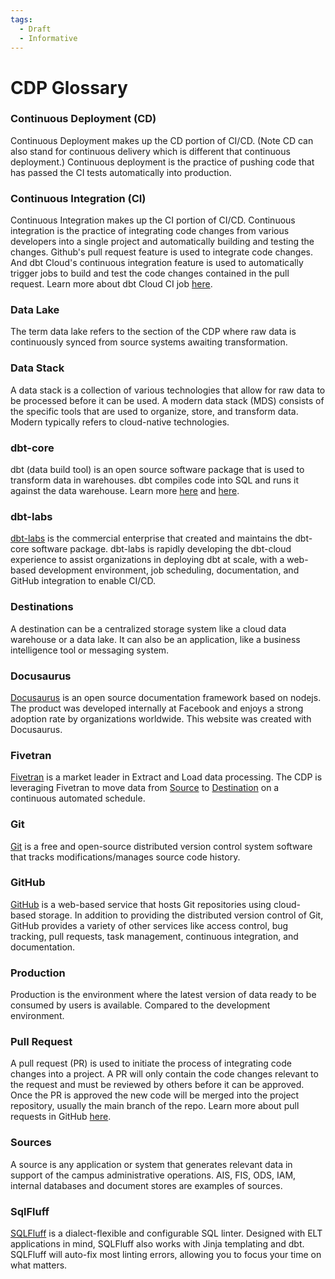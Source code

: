 ```yaml
---
tags:
  - Draft
  - Informative
---
```


# CDP Glossary


### Continuous Deployment (CD)
Continuous Deployment makes up the CD portion of CI/CD. (Note CD can also stand for continuous delivery which is different that continuous deployment.) Continuous deployment is the practice of pushing code that has passed the CI tests automatically into production.

### Continuous Integration (CI)
Continuous Integration makes up the CI portion of CI/CD. Continuous integration is the practice of integrating code changes from various developers into a single project and automatically building and testing the changes. Github's pull request feature is used to integrate code changes. And dbt Cloud's continuous integration feature is used to automatically trigger jobs to build and test the code changes contained in the pull request. Learn more about dbt Cloud CI job [here](https://docs.getdbt.com/docs/deploy/cloud-ci-job).

### Data Lake
The term data lake refers to the section of the CDP where raw data is continuously synced from source systems awaiting transformation. 

### Data Stack
A data stack is a collection of various technologies that allow for raw data to be processed before it can be used. A modern data stack (MDS) consists of the specific tools that are used to organize, store, and transform data. Modern typically refers to cloud-native technologies.

### dbt-core
dbt (data build tool) is an open source software package that is used to transform data in warehouses. dbt compiles code into SQL and runs it against the data warehouse. Learn more [here](https://docs.getdbt.com/docs/introduction) and [here](https://www.getdbt.com/blog/what-exactly-is-dbt/).

### dbt-labs
[dbt-labs](https://www.getdbt.com/dbt-labs/about-us/) is the commercial enterprise that created and maintains the dbt-core software package. dbt-labs is rapidly developing the dbt-cloud experience to assist organizations in deploying dbt at scale, with a web-based development environment, job scheduling, documentation, and GitHub integration to enable CI/CD.   

### Destinations
A destination can be a centralized storage system like a cloud data warehouse or a data lake. It can also be an application, like a business intelligence tool or messaging system.

### Docusaurus 
[Docusaurus](https://docusaurus.io/docs) is an open source documentation framework based on nodejs. The product was developed internally at Facebook and enjoys a strong adoption rate by organizations worldwide. This website was created with Docusaurus. 

### Fivetran
[Fivetran](https://fivetran.com) is a market leader in Extract and Load data processing. The CDP is leveraging Fivetran to move data from [Source](#sources) to [Destination](#destinations) on a continuous automated schedule.

### Git
[Git](https://git-scm.com/about) is a free and open-source distributed version control system software that tracks modifications/manages source code history.

### GitHub
[GitHub](https://github.com/features) is a web-based service that hosts Git repositories using cloud-based storage. In addition to providing the distributed version control of Git, GitHub provides a variety of other services like access control, bug tracking, pull requests, task management, continuous integration, and documentation.

### Production
Production is the environment where the latest version of data ready to be consumed by users is available. Compared to the development environment.

### Pull Request
A pull request (PR) is used to initiate the process of integrating code changes into a project. A PR will only contain the code changes relevant to the request and must be reviewed by others before it can be approved. Once the PR is approved the new code will be merged into the project repository, usually the main branch of the repo. Learn more about pull requests in GitHub [here](https://docs.github.com/en/pull-requests/collaborating-with-pull-requests/proposing-changes-to-your-work-with-pull-requests/about-pull-requests).

### Sources 
A source is any application or system that generates relevant data in support of the campus administrative operations. AIS, FIS, ODS, IAM, internal databases and document stores are examples of sources.

### SqlFluff
[SQLFluff](https://sqlfluff.com/) is a dialect-flexible and configurable SQL linter. Designed with ELT applications in mind, SQLFluff also works with Jinja templating and dbt. SQLFluff will auto-fix most linting errors, allowing you to focus your time on what matters.